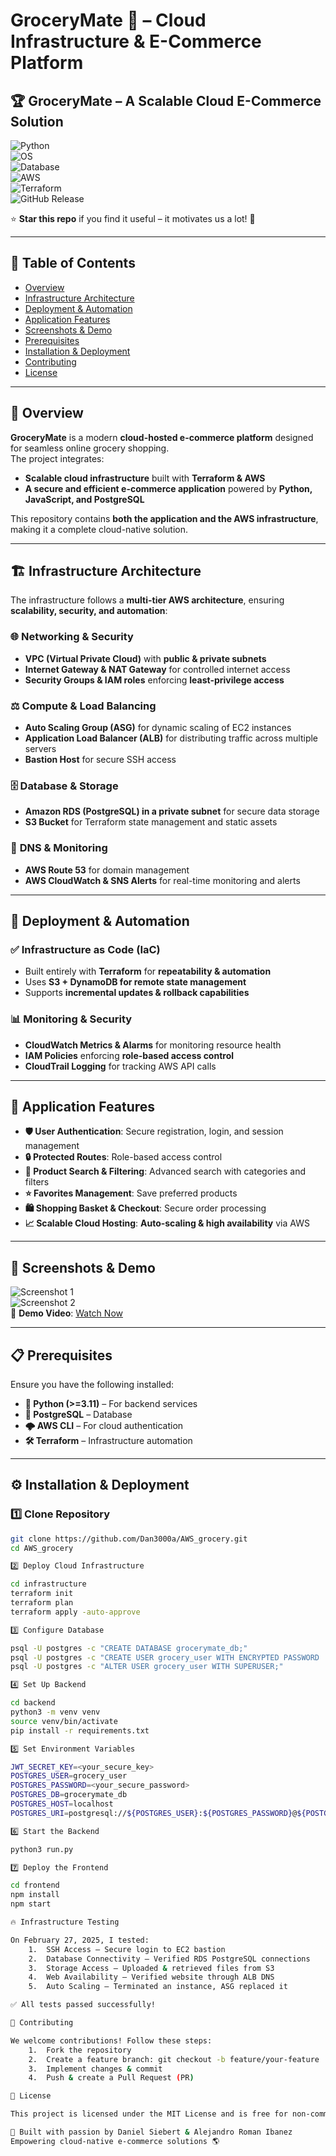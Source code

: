 # GroceryMate 🛒 – Cloud Infrastructure & E-Commerce Platform

## 🏆 GroceryMate – A Scalable Cloud E-Commerce Solution

![Python](https://img.shields.io/badge/Language-Python%2C%20JavaScript-blue?style=flat-square&logo=python)  
![OS](https://img.shields.io/badge/OS-Linux%2C%20Windows%2C%20macOS-green?style=flat-square&logo=linux)  
![Database](https://img.shields.io/badge/Database-PostgreSQL-336791?style=flat-square&logo=postgresql)  
![AWS](https://img.shields.io/badge/Cloud-AWS-orange?style=flat-square&logo=amazonaws)  
![Terraform](https://img.shields.io/badge/IaC-Terraform-purple?style=flat-square&logo=terraform)  
![GitHub Release](https://img.shields.io/github/v/release/Dan3000a/AWS_grocery?style=flat-square)  

⭐ **Star this repo** if you find it useful – it motivates us a lot! 🚀  

---

## 📌 Table of Contents

- [Overview](#-overview)  
- [Infrastructure Architecture](#-infrastructure-architecture)  
- [Deployment & Automation](#-deployment--automation)  
- [Application Features](#-application-features)  
- [Screenshots & Demo](#-screenshots--demo)  
- [Prerequisites](#-prerequisites)  
- [Installation & Deployment](#-installation--deployment)  
- [Contributing](#-contributing)  
- [License](#-license)  

---

## 🚀 Overview

**GroceryMate** is a modern **cloud-hosted e-commerce platform** designed for seamless online grocery shopping.  
The project integrates:
- **Scalable cloud infrastructure** built with **Terraform & AWS**  
- **A secure and efficient e-commerce application** powered by **Python, JavaScript, and PostgreSQL**  

This repository contains **both the application and the AWS infrastructure**, making it a complete cloud-native solution.

---

## 🏗️ Infrastructure Architecture

The infrastructure follows a **multi-tier AWS architecture**, ensuring **scalability, security, and automation**:

### 🌐 **Networking & Security**
- **VPC (Virtual Private Cloud)** with **public & private subnets**  
- **Internet Gateway & NAT Gateway** for controlled internet access  
- **Security Groups & IAM roles** enforcing **least-privilege access**  

### ⚖️ **Compute & Load Balancing**
- **Auto Scaling Group (ASG)** for dynamic scaling of EC2 instances  
- **Application Load Balancer (ALB)** for distributing traffic across multiple servers  
- **Bastion Host** for secure SSH access  

### 🗄️ **Database & Storage**
- **Amazon RDS (PostgreSQL) in a private subnet** for secure data storage  
- **S3 Bucket** for Terraform state management and static assets  

### 📡 **DNS & Monitoring**
- **AWS Route 53** for domain management  
- **AWS CloudWatch & SNS Alerts** for real-time monitoring and alerts  

---

## 🔄 Deployment & Automation

### ✅ **Infrastructure as Code (IaC)**
- Built entirely with **Terraform** for **repeatability & automation**  
- Uses **S3 + DynamoDB for remote state management**  
- Supports **incremental updates & rollback capabilities**  

### 📊 **Monitoring & Security**
- **CloudWatch Metrics & Alarms** for monitoring resource health  
- **IAM Policies** enforcing **role-based access control**  
- **CloudTrail Logging** for tracking AWS API calls  

---

## 🛒 Application Features

- **🛡️ User Authentication**: Secure registration, login, and session management  
- **🔒 Protected Routes**: Role-based access control  
- **🔎 Product Search & Filtering**: Advanced search with categories and filters  
- **⭐ Favorites Management**: Save preferred products  
- **🛍️ Shopping Basket & Checkout**: Secure order processing  
- **📈 Scalable Cloud Hosting**: **Auto-scaling & high availability** via AWS  

---

## 📸 Screenshots & Demo

![Screenshot 1](https://github.com/user-attachments/assets/ea039195-67a2-4bf2-9613-2ee1e666231a)  
![Screenshot 2](https://github.com/user-attachments/assets/a87e5c50-5a9e-45b8-ad16-2dbff41acd00)  
🎥 **Demo Video**: [Watch Now](https://github.com/user-attachments/assets/d1c5c8e4-5b16-486a-b709-4cf6e6cce6bc)  

---

## 📋 Prerequisites

Ensure you have the following installed:

- **🐍 Python (>=3.11)** – For backend services  
- **🐘 PostgreSQL** – Database  
- **🌩 AWS CLI** – For cloud authentication  
- **🛠️ Terraform** – Infrastructure automation  

---

## ⚙️ Installation & Deployment

### **1️⃣ Clone Repository**
```bash
git clone https://github.com/Dan3000a/AWS_grocery.git
cd AWS_grocery

2️⃣ Deploy Cloud Infrastructure

cd infrastructure
terraform init
terraform plan
terraform apply -auto-approve

3️⃣ Configure Database

psql -U postgres -c "CREATE DATABASE grocerymate_db;"
psql -U postgres -c "CREATE USER grocery_user WITH ENCRYPTED PASSWORD '<your_secure_password>';"
psql -U postgres -c "ALTER USER grocery_user WITH SUPERUSER;"

4️⃣ Set Up Backend

cd backend
python3 -m venv venv
source venv/bin/activate
pip install -r requirements.txt

5️⃣ Set Environment Variables

JWT_SECRET_KEY=<your_secure_key>
POSTGRES_USER=grocery_user
POSTGRES_PASSWORD=<your_secure_password>
POSTGRES_DB=grocerymate_db
POSTGRES_HOST=localhost
POSTGRES_URI=postgresql://${POSTGRES_USER}:${POSTGRES_PASSWORD}@${POSTGRES_HOST}:5432/${POSTGRES_DB}

6️⃣ Start the Backend

python3 run.py

7️⃣ Deploy the Frontend

cd frontend
npm install
npm start

🔥 Infrastructure Testing

On February 27, 2025, I tested:
	1.	SSH Access – Secure login to EC2 bastion
	2.	Database Connectivity – Verified RDS PostgreSQL connections
	3.	Storage Access – Uploaded & retrieved files from S3
	4.	Web Availability – Verified website through ALB DNS
	5.	Auto Scaling – Terminated an instance, ASG replaced it

✅ All tests passed successfully!

🤝 Contributing

We welcome contributions! Follow these steps:
	1.	Fork the repository
	2.	Create a feature branch: git checkout -b feature/your-feature
	3.	Implement changes & commit
	4.	Push & create a Pull Request (PR)

📜 License

This project is licensed under the MIT License and is free for non-commercial use.

🚀 Built with passion by Daniel Siebert & Alejandro Roman Ibanez
Empowering cloud-native e-commerce solutions 🌎

